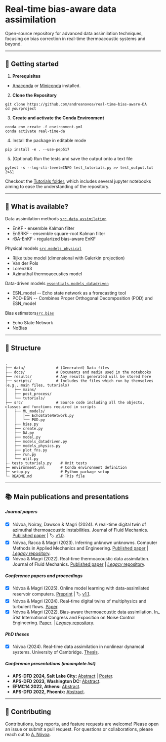 # Real-time bias-aware data assimilation


Open-source repository for advanced data assimilation techniques, focusing on bias correction in real-time thermoacoustic systems and beyond. 


--- 

## 🚀 Getting started

1. **Prerequisites**

- [Anaconda](https://www.anaconda.com/products/distribution) or [Miniconda](https://docs.conda.io/en/latest/miniconda.html) installed.

2. **Clone the Repository**
```
git clone https://github.com/andreanovoa/real-time-bias-aware-DA
cd yourproject
```

3. **Create and activate the Conda Environment** 
```
conda env create -f environment.yml
conda activate real-time-da
```

4. Install the package in editable mode 
```
pip install -e . --use-pep517
```

5. (Optional) Run the tests and save the output onto a text file
```
pytest -s --log-cli-level=INFO test_tutorials.py >> test_output.txt 2>&1
```

Checkout the [Tutorials folder](https://github.com/andreanovoa/real-time-bias-aware-DA/tree/main/tutorials), which includes several jupyter notebooks aiming to ease the understanding of the repository.



---


## 🌟 What is available?
   Data assimilation methods [`src.data_assimilation`](https://github.com/andreanovoa/real-time-bias-aware-DA/blob/main/src/DA.py)
   * EnKF - ensemble Kalman filter
   * EnSRKF - ensemble square-root Kalman filter
   * rBA-EnKF - regularized bias-aware EnKF
   
   Physical models [`src.models_physical`](https://github.com/andreanovoa/real-time-bias-aware-DA/blob/main/src/models_physical.py)
   * Rijke tube model (dimensional with Galerkin projection)
   * Van der Pols
   * Lorenz63
   * Azimuthal thermoaocustics model
   
   Data-driven models [`essentials.models_datadriven`](https://github.com/andreanovoa/real-time-bias-aware-DA/blob/main/essentials/models_datadriven.py)
   * ESN_model -- Echo state network as a frorecasting tool
   * POD-ESN -- Combines Proper Orthogonal Decomposition (POD) and ESN_model
    
   Bias estimators[`src.bias`](https://github.com/andreanovoa/real-time-bias-aware-DA/blob/main/src/bias.py)
   * Echo State Network
   * NoBias


---
## 📂 Structure
```

.
├── data/              # (Generated) Data files
├── docs/              # Documents and media used in the notebooks
├── results/           # Any results generated will be stored here
├── scripts/           # Includes the files which run by themselves (e.g., main files, tutorials)
│   ├── mains/
│   ├── post_process/ 
│   └── tutorials/ 
├── src/               # Source code including all the objects, classes and functions required in scripts
│   ├── ML_models/
│   │   │── EchoStateNetwork.py
│   │   └── POD.py
│   ├── bias.py
│   ├── create.py   
│   ├── DA.py
│   ├── model.py
│   ├── models_datadriven.py
│   ├── models_physics.py
│   ├── plot_fns.py
│   ├── run.py
│   └── util.py
├─ tests_tutorials.py    # Unit tests
├─ environment.yml       # Conda environment definition
├─ setup.py              # Python package setup
└─ README.md             # This file

```



---

## 📚 Main publications and presentations

##### Journal papers

- [x] Nóvoa, Noiray, Dawson & Magri (2024). A real-time digital twin of azimuthal thermoacoustic instabilities. Journal of Fluid Mechanics. [Published paper](https://doi.org/10.1017/jfm.2024.1052) |  🏷️ [v1.0](https://github.com/andreanovoa/real-time-bias-aware-DA/releases/tag/v1.0). 
- [x] Nóvoa, Racca & Magri (2023). Inferring unknown unknowns. Computer Methods in Applied Mechanics and Engineering. [Published paper](https://doi.org/10.1016/j.cma.2023.116502) | [_Legacy_ repository](https://github.com/MagriLab/rBA-EnKF).
- [x] Nóvoa & Magri (2022). Real-time thermoacoustic data assimilation. Journal of Fluid Mechanics. [Published paper](https://doi.org/10.1017/jfm.2022.653) | [_Legacy_ repository](https://github.com/MagriLab/Real-time-TA-DA).

##### Conference papers and proceedings
- [x] Nóvoa & Magri (2025). Online model learning with data-assimilated reservoir computers. [Preprint](https://doi.org/10.48550/arXiv.2504.16767) | 🏷️ [v1.1](https://github.com/andreanovoa/real-time-bias-aware-DA/releases/tag/v1.1).
- [x] Nóvoa & Magri (2024). Real-time digital twins of multiphysics and turbulent flows. [Paper](https://web.stanford.edu/group/ctr/ctrsp24/ii11_NOVOA.pdf).
- [x] Nóvoa & Magri (2022). Bias-aware thermoacoustic data assimilation. In_ 51st International Congress and Exposition on Noise Control Engineering. [Paper](https://az659834.vo.msecnd.net/eventsairwesteuprod/production-inconference-public/808b4f8c38f944d188db8a326a98c65c). | [_Legacy_ repository](https://github.com/MagriLab/IN22-Bias-aware-TADA).

##### PhD theses
- [x] Nóvoa (2024). Real-time data assimilation in nonlinear dynamcal systems. University of Cambridge. [Thesis](https://doi.org/10.17863/CAM.113001). 

##### Conference presentations _(incomplete list)_
- **APS-DFD 2024, Salt Lake City:** [Abstract](https://meetings.aps.org/Meeting/DFD24/Session/C02.14) | [Poster](https://github.com/user-attachments/files/17966063/APS-poster-final-version.pdf).
- **APS-DFD 2023, Washington DC:** [Abstract](https://meetings.aps.org/Meeting/DFD23/Session/L30.8).
- **EFMC14 2022, Athens:** [Abstract](https://euromech.org/conferences/proceedings.htm).
- **APS-DFD 2022, Phoenix:** [Abstract](https://meetings.aps.org/Meeting/DFD22/Session/G12.4).

--- 
## 🤝 Contributing

Contributions, bug reports, and feature requests are welcome! Please open an issue or submit a pull request. For questions or collaborations, please reach out to [A. Nóvoa](https://scholar.google.com/citations?user=X0TjtAgAAAAJ&hl=en).
